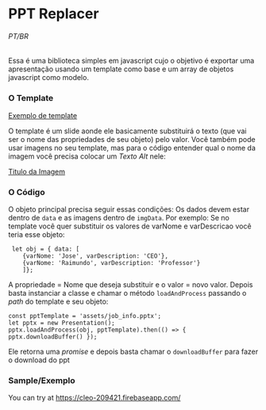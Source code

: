 # PPT Replacer
###### PT/BR
Essa é uma biblioteca simples em javascript cujo o objetivo é exportar uma apresentação usando um template como base e um array de objetos javascript como modelo.

### O Template
[Exemplo de template](help/ppttemplate.png)

O template é um slide aonde ele basicamente substituirá o texto (que vai ser o nome das propriedades de seu objeto) pelo valor. Você também pode usar imagens no seu template, mas para o código entender qual o nome da imagem você precisa colocar um *Texto Alt* nele:

[Titulo da Imagem](help/textalt.png)

### O Código
O objeto principal precisa seguir essas condições:
Os dados devem estar dentro de `data` e as imagens dentro de `imgData`. 
Por exemplo:  Se no template você quer substituir os valores de varNome e varDescricao você teria esse objeto:
```
 let obj = { data: [ 
	{varNome: 'Jose', varDescription: 'CEO'},
	{varNome: 'Raimundo', varDescription: 'Professor'}
	]};
```
A propriedade = Nome que deseja substituir e o valor = novo valor.
Depois basta instanciar a classe e chamar o método `loadAndProcess` passando o *path* do template e seu objeto:
```
const pptTemplate = 'assets/job_info.pptx';
let pptx = new Presentation();
pptx.loadAndProcess(obj, pptTemplate).then(() => { pptx.downloadBuffer() });
```
Ele retorna uma *promise* e depois basta chamar o `downloadBuffer` para fazer o download do ppt

### Sample/Exemplo
You can try at https://cleo-209421.firebaseapp.com/ 
